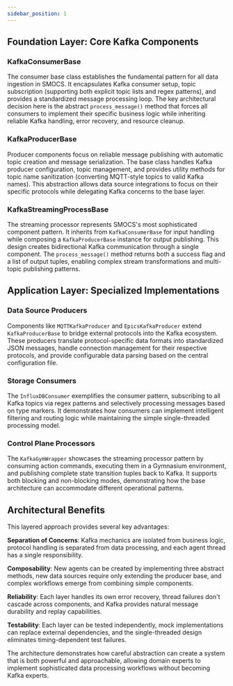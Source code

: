 ```yaml
---
sidebar_position: 1
---
```


## Foundation Layer: Core Kafka Components

### KafkaConsumerBase
The consumer base class establishes the fundamental pattern for all data ingestion in SMOCS. It encapsulates Kafka consumer setup, topic subscription (supporting both explicit topic lists and regex patterns), and provides a standardized message processing loop. The key architectural decision here is the abstract `process_message()` method that forces all consumers to implement their specific business logic while inheriting reliable Kafka handling, error recovery, and resource cleanup.

### KafkaProducerBase
Producer components focus on reliable message publishing with automatic topic creation and message serialization. The base class handles Kafka producer configuration, topic management, and provides utility methods for topic name sanitization (converting MQTT-style topics to valid Kafka names). This abstraction allows data source integrations to focus on their specific protocols while delegating Kafka concerns to the base layer.

### KafkaStreamingProcessBase
The streaming processor represents SMOCS's most sophisticated component pattern. It inherits from `KafkaConsumerBase` for input handling while composing a `KafkaProducerBase` instance for output publishing. This design creates bidirectional Kafka communication through a single component. The `process_message()` method returns both a success flag and a list of output tuples, enabling complex stream transformations and multi-topic publishing patterns.

## Application Layer: Specialized Implementations

### Data Source Producers
Components like `MQTTKafkaProducer` and `EpicsKafkaProducer` extend `KafkaProducerBase` to bridge external protocols into the Kafka ecosystem. These producers translate protocol-specific data formats into standardized JSON messages, handle connection management for their respective protocols, and provide configurable data parsing based on the central configuration file.

### Storage Consumers
The `InfluxDBConsumer` exemplifies the consumer pattern, subscribing to all Kafka topics via regex patterns and selectively processing messages based on type markers. It demonstrates how consumers can implement intelligent filtering and routing logic while maintaining the simple single-threaded processing model.

### Control Plane Processors
The `KafkaGymWrapper` showcases the streaming processor pattern by consuming action commands, executing them in a Gymnasium environment, and publishing complete state transition tuples back to Kafka. It supports both blocking and non-blocking modes, demonstrating how the base architecture can accommodate different operational patterns.

## Architectural Benefits

This layered approach provides several key advantages:

**Separation of Concerns**: Kafka mechanics are isolated from business logic, protocol handling is separated from data processing, and each agent thread has a single responsibility.

**Composability**: New agents can be created by implementing three abstract methods, new data sources require only extending the producer base, and complex workflows emerge from combining simple components.

**Reliability**: Each layer handles its own error recovery, thread failures don't cascade across components, and Kafka provides natural message durability and replay capabilities.

**Testability**: Each layer can be tested independently, mock implementations can replace external dependencies, and the single-threaded design eliminates timing-dependent test failures.

The architecture demonstrates how careful abstraction can create a system that is both powerful and approachable, allowing domain experts to implement sophisticated data processing workflows without becoming Kafka experts.